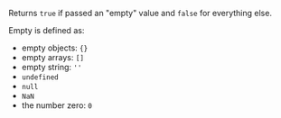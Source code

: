 Returns `true` if passed an "empty" value and `false` for everything else.

Empty is defined as:
- empty objects: `{}`
- empty arrays: `[]`
- empty string: `''`
- `undefined`
- `null`
- `NaN`
- the number zero: `0`

